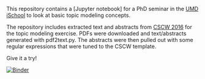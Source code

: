 This repository contains a [Jupyter notebook] for a PhD seminar in the
[UMD iSchool] to look at basic topic modeling concepts.

The repository includes extracted text and abstracts from [CSCW 2016] for the
topic modeling exercise. PDFs were downloaded and text/abstracts generated
with pdf2text.py. The abstracts were then pulled out with some regular
expressions that were tuned to the CSCW template.

Give it a try!

[![Binder](http://mybinder.org/badge.svg)](http://mybinder.org/repo/edsu/cscw2016-topicmodeling)

[CSCW 2016]: https://cscw.acm.org/2016/
[UMD iSchool]: http://ischool.umd.edu/
